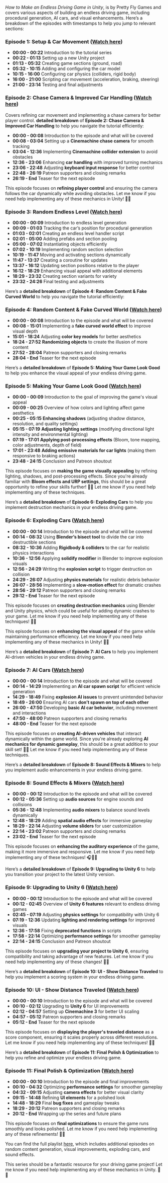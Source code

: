 *How to Make an Endless Driving Game in Unity*, is by Pretty Fly Games and covers various aspects of building an endless driving game, including procedural generation, AI cars, and visual enhancements. Here’s a breakdown of the episodes with timestamps to help you jump to relevant sections:

### **Episode 1: Setup & Car Movement** ([Watch here](https://www.youtube.com/embed/tsQiYlPGPdA))
- **00:00 - 00:22** Introduction to the tutorial series
- **00:22 - 01:13** Setting up a new Unity project
- **01:13 - 05:32** Creating game sections (ground, road)
- **05:32 - 10:15** Adding and configuring the car model
- **10:15 - 16:00** Configuring car physics (colliders, rigid body)
- **16:00 - 21:00** Scripting car movement (acceleration, braking, steering)
- **21:00 - 23:14** Testing and final adjustments

### **Episode 2: Chase Camera & Improved Car Handling** ([Watch here](https://www.youtube.com/embed/5cnf21Q207o))
Covers refining car movement and implementing a chase camera for better player control.
**detailed breakdown** of **Episode 2: Chase Camera & Improved Car Handling** to help you navigate the tutorial efficiently:
- **00:00 - 00:08** Introduction to the episode and what will be covered
- **00:08 - 03:04** Setting up a **Cinemachine chase camera** for smooth tracking
- **03:04 - 12:36** Implementing **Cinemachine collider extension** to avoid obstacles
- **12:36 - 23:06** Enhancing **car handling** with improved turning mechanics
- **23:06 - 22:48** Adjusting **keyboard input response** for better control
- **22:48 - 26:19** Patreon supporters and closing remarks
- **26:19 - End** Teaser for the next episode

This episode focuses on **refining player control** and ensuring the camera follows the car dynamically while avoiding obstacles. Let me know if you need help implementing any of these mechanics in Unity! 🚗💨
### **Episode 3: Random Endless Level** ([Watch here](https://www.youtube.com/embed/C9mrU85RGxw))
- **00:00 - 00:09** Introduction to endless level generation
- **00:09 - 01:03** Tracking the car’s position for procedural generation
- **01:03 - 02:01** Creating an endless level handler script
- **02:01 - 05:00** Adding prefabs and section pooling
- **05:00 - 07:02** Instantiating objects efficiently
- **07:02 - 10:19** Implementing random section selection
- **10:19 - 11:47** Moving and activating sections dynamically
- **11:47 - 13:37** Creating a coroutine for updates
- **13:37 - 16:12** Updating section positions relative to the player
- **16:12 - 18:29** Enhancing visual appeal with additional elements
- **18:29 - 23:32** Creating section variants for variety
- **23:32 - 24:26** Final testing and adjustments

Here’s a **detailed breakdown** of **Episode 4: Random Content & Fake Curved World** to help you navigate the tutorial efficiently:

### **Episode 4: Random Content & Fake Curved World** ([Watch here](https://www.youtube.com/embed/MqPpOqgOeZg))
- **00:00 - 00:08** Introduction to the episode and what will be covered
- **00:08 - 15:01** Implementing a **fake curved world effect** to improve visual depth
- **15:01 - 18:24** Adjusting **color key models** for better aesthetics
- **18:24 - 27:52** **Randomizing objects** to create the illusion of more content
- **27:52 - 28:04** Patreon supporters and closing remarks
- **28:04 - End** Teaser for the next episode

Here’s a **detailed breakdown** of **Episode 5: Making Your Game Look Good** to help you enhance the visual appeal of your endless driving game.

### **Episode 5: Making Your Game Look Good** ([Watch here](https://www.youtube.com/embed/sBbganR5hqM))
- **00:00 - 00:09** Introduction to the goal of improving the game's visual appeal
- **00:09 - 00:25** Overview of how colors and lighting affect game aesthetics
- **00:25 - 05:15** **Enhancing shadows** (adjusting shadow distance, resolution, and quality settings)
- **05:15 - 07:19** **Adjusting lighting settings** (modifying directional light intensity and environmental lighting)
- **07:19 - 17:01** **Applying post-processing effects** (Bloom, tone mapping, color adjustments, depth of field)
- **17:01 - 23:48** **Adding emissive materials for car lights** (making them responsive to braking actions)
- **23:48 - 24:15** Conclusion and Patreon shoutout

This episode focuses on **making the game visually appealing** by refining lighting, shadows, and post-processing effects. Since you're already familiar with **Bloom effects and URP settings**, this should be a great opportunity to refine your skills further! 🚗💨 Let me know if you need help implementing any of these techniques.

Here’s a **detailed breakdown** of **Episode 6: Exploding Cars** to help you implement destruction mechanics in your endless driving game.

### **Episode 6: Exploding Cars** ([Watch here](https://www.youtube.com/embed/q6kHGPQh_Ok))
- **00:00 - 00:14** Introduction to the episode and what will be covered
- **00:14 - 08:32** Using **Blender’s bisect tool** to divide the car into destructible sections
- **08:32 - 10:36** Adding **Rigidbody & colliders** to the car for realistic physics interactions
- **10:36 - 12:56** Applying **solidify modifier** in Blender to improve explosion visuals
- **12:56 - 24:29** Writing the **explosion script** to trigger destruction on collision
- **24:29 - 26:07** Adjusting **physics materials** for realistic debris behavior
- **26:07 - 28:56** Implementing a **slow-motion effect** for dramatic crashes
- **28:56 - 29:12** Patreon supporters and closing remarks
- **29:12 - End** Teaser for the next episode

This episode focuses on **creating destruction mechanics** using Blender and Unity physics, which could be useful for adding dynamic crashes to your game. Let me know if you need help implementing any of these techniques! 🚗💥

This episode focuses on **enhancing the visual appeal** of the game while maintaining performance efficiency. Let me know if you need help implementing any of these mechanics in Unity! 🚗💨

Here’s a **detailed breakdown** of **Episode 7: AI Cars** to help you implement AI-driven vehicles in your endless driving game.

### **Episode 7: AI Cars** ([Watch here](https://www.youtube.com/embed/xJIj7QSG5Ck))
- **00:00 - 00:14** Introduction to the episode and what will be covered
- **00:14 - 14:29** Implementing an **AI car spawn script** for efficient vehicle generation
- **14:29 - 18:49** Fixing **explosion AI issues** to prevent unintended behavior
- **18:49 - 26:00** Ensuring AI cars **don’t spawn on top of each other**
- **26:00 - 47:50** Developing **basic AI car behavior**, including movement and interactions
- **47:50 - 48:00** Patreon supporters and closing remarks
- **48:00 - End** Teaser for the next episode

This episode focuses on **creating AI-driven vehicles** that interact dynamically within the game world. Since you're already exploring **AI mechanics for dynamic gameplay**, this should be a great addition to your skill set! 🚗🤖 Let me know if you need help implementing any of these techniques.

Here’s a **detailed breakdown** of **Episode 8: Sound Effects & Mixers** to help you implement audio enhancements in your endless driving game.

### **Episode 8: Sound Effects & Mixers** ([Watch here](https://m.youtube.com/embed/5fx4G3bR39I))
- **00:00 - 00:12** Introduction to the episode and what will be covered
- **00:12 - 05:36** Setting up **audio sources** for engine sounds and collisions
- **05:36 - 12:48** Implementing **audio mixers** to balance sound levels dynamically
- **12:48 - 18:29** Adding **spatial audio effects** for immersive gameplay
- **18:29 - 22:14** Adjusting **volume sliders** for user customization
- **22:14 - 23:02** Patreon supporters and closing remarks
- **23:02 - End** Teaser for the next episode

This episode focuses on **enhancing the auditory experience** of the game, making it more immersive and responsive. Let me know if you need help implementing any of these techniques! 🎧🚗💨

Here’s a **detailed breakdown** of **Episode 9: Upgrading to Unity 6** to help you transition your project to the latest Unity version.

### **Episode 9: Upgrading to Unity 6** ([Watch here](https://www.youtube.com/embed/lpXIvWoimPQ))
- **00:00 - 00:12** Introduction to the episode and what will be covered
- **00:12 - 02:45** Overview of **Unity 6 features** relevant to endless driving games
- **02:45 - 07:19** Adjusting **physics settings** for compatibility with Unity 6
- **07:19 - 12:36** Updating **lighting and rendering settings** for improved visuals
- **12:36 - 17:58** Fixing **deprecated functions** in scripts
- **17:58 - 22:14** Optimizing **performance settings** for smoother gameplay
- **22:14 - 24:15** Conclusion and Patreon shoutout

This episode focuses on **upgrading your project to Unity 6**, ensuring compatibility and taking advantage of new features. Let me know if you need help implementing any of these changes! 🚗💨

Here’s a **detailed breakdown** of **Episode 10: UI - Show Distance Traveled** to help you implement a scoring system in your endless driving game.

### **Episode 10: UI - Show Distance Traveled** ([Watch here](https://www.youtube.com/embed/lSUYXpMEgc0))
- **00:00 - 00:10** Introduction to the episode and what will be covered
- **00:10 - 02:12** Upgrading to **Unity 6** for UI improvements
- **02:12 - 04:57** Setting up **Cinemachine 3** for better UI scaling
- **04:57 - 05:12** Patreon supporters and closing remarks
- **05:12 - End** Teaser for the next episode

This episode focuses on **displaying the player's traveled distance** as a score component, ensuring it scales properly across different resolutions. Let me know if you need help implementing any of these techniques! 🚗📏

Here’s a **detailed breakdown** of **Episode 11: Final Polish & Optimization** to help you refine and optimize your endless driving game.

### **Episode 11: Final Polish & Optimization** ([Watch here](https://m.youtube.com/embed/t19p_PC2Vo8))
- **00:00 - 00:10** Introduction to the episode and final improvements
- **00:10 - 04:32** Optimizing **performance settings** for smoother gameplay
- **04:32 - 09:15** Adjusting **camera effects** for better visual clarity
- **09:15 - 14:48** Refining **UI elements** for a polished look
- **14:48 - 18:29** Final **bug fixes** and gameplay tweaks
- **18:29 - 20:12** Patreon supporters and closing remarks
- **20:12 - End** Wrapping up the series and future plans

This episode focuses on **final optimizations** to ensure the game runs smoothly and looks polished. Let me know if you need help implementing any of these refinements! 🚗✨

You can find the full playlist [here](https://www.youtube.com/playlist?list=PLyDa4NP_nvPcP4l93hJQDoRMvp3emkSs7), which includes additional episodes on random content generation, visual improvements, exploding cars, and sound effects.

This series should be a fantastic resource for your driving game project! Let me know if you need help implementing any of these mechanics in Unity. 🚗💨
